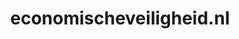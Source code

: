 ---
layout: post
title:  "economischeveiligheid.nl"
internal_url:  "/dutchgov/economischeveiligheid.nl.html"
categories: dutchgov
---